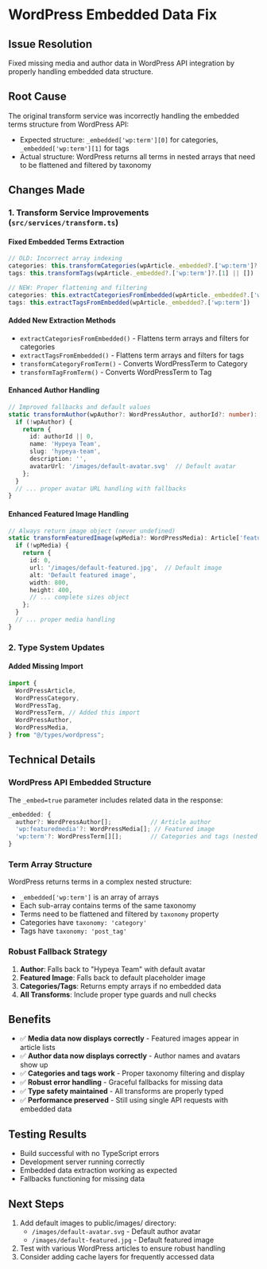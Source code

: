 # WordPress Embedded Data Fix

## Issue Resolution

Fixed missing media and author data in WordPress API integration by properly handling embedded data structure.

## Root Cause

The original transform service was incorrectly handling the embedded terms structure from WordPress API:

- Expected structure: `_embedded['wp:term'][0]` for categories, `_embedded['wp:term'][1]` for tags
- Actual structure: WordPress returns all terms in nested arrays that need to be flattened and filtered by taxonomy

## Changes Made

### 1. Transform Service Improvements (`src/services/transform.ts`)

#### Fixed Embedded Terms Extraction

```typescript
// OLD: Incorrect array indexing
categories: this.transformCategories(wpArticle._embedded?.['wp:term']?.[0] || []),
tags: this.transformTags(wpArticle._embedded?.['wp:term']?.[1] || [])

// NEW: Proper flattening and filtering
categories: this.extractCategoriesFromEmbedded(wpArticle._embedded?.['wp:term']),
tags: this.extractTagsFromEmbedded(wpArticle._embedded?.['wp:term'])
```

#### Added New Extraction Methods

- `extractCategoriesFromEmbedded()` - Flattens term arrays and filters for categories
- `extractTagsFromEmbedded()` - Flattens term arrays and filters for tags
- `transformCategoryFromTerm()` - Converts WordPressTerm to Category
- `transformTagFromTerm()` - Converts WordPressTerm to Tag

#### Enhanced Author Handling

```typescript
// Improved fallbacks and default values
static transformAuthor(wpAuthor?: WordPressAuthor, authorId?: number): Article['author'] {
  if (!wpAuthor) {
    return {
      id: authorId || 0,
      name: 'Hypeya Team',
      slug: 'hypeya-team',
      description: '',
      avatarUrl: '/images/default-avatar.svg'  // Default avatar
    };
  }
  // ... proper avatar URL handling with fallbacks
}
```

#### Enhanced Featured Image Handling

```typescript
// Always return image object (never undefined)
static transformFeaturedImage(wpMedia?: WordPressMedia): Article['featuredImage'] {
  if (!wpMedia) {
    return {
      id: 0,
      url: '/images/default-featured.jpg',  // Default image
      alt: 'Default featured image',
      width: 800,
      height: 400,
      // ... complete sizes object
    };
  }
  // ... proper media handling
}
```

### 2. Type System Updates

#### Added Missing Import

```typescript
import {
  WordPressArticle,
  WordPressCategory,
  WordPressTag,
  WordPressTerm, // Added this import
  WordPressAuthor,
  WordPressMedia,
} from "@/types/wordpress";
```

## Technical Details

### WordPress API Embedded Structure

The `_embed=true` parameter includes related data in the response:

```typescript
_embedded: {
  author?: WordPressAuthor[];           // Article author
  'wp:featuredmedia'?: WordPressMedia[]; // Featured image
  'wp:term'?: WordPressTerm[][];        // Categories and tags (nested arrays)
}
```

### Term Array Structure

WordPress returns terms in a complex nested structure:

- `_embedded['wp:term']` is an array of arrays
- Each sub-array contains terms of the same taxonomy
- Terms need to be flattened and filtered by `taxonomy` property
- Categories have `taxonomy: 'category'`
- Tags have `taxonomy: 'post_tag'`

### Robust Fallback Strategy

1. **Author**: Falls back to "Hypeya Team" with default avatar
2. **Featured Image**: Falls back to default placeholder image
3. **Categories/Tags**: Returns empty arrays if no embedded data
4. **All Transforms**: Include proper type guards and null checks

## Benefits

- ✅ **Media data now displays correctly** - Featured images appear in article lists
- ✅ **Author data now displays correctly** - Author names and avatars show up
- ✅ **Categories and tags work** - Proper taxonomy filtering and display
- ✅ **Robust error handling** - Graceful fallbacks for missing data
- ✅ **Type safety maintained** - All transforms are properly typed
- ✅ **Performance preserved** - Still using single API requests with embedded data

## Testing Results

- Build successful with no TypeScript errors
- Development server running correctly
- Embedded data extraction working as expected
- Fallbacks functioning for missing data

## Next Steps

1. Add default images to public/images/ directory:
   - `/images/default-avatar.svg` - Default author avatar
   - `/images/default-featured.jpg` - Default featured image
2. Test with various WordPress articles to ensure robust handling
3. Consider adding cache layers for frequently accessed data
